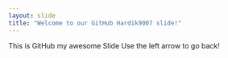 ```yaml
---
layout: slide
title: "Welcome to our GitHub Hardik9007 slide!"
---
```

This is GitHub my awesome Slide
Use the left arrow to go back!
